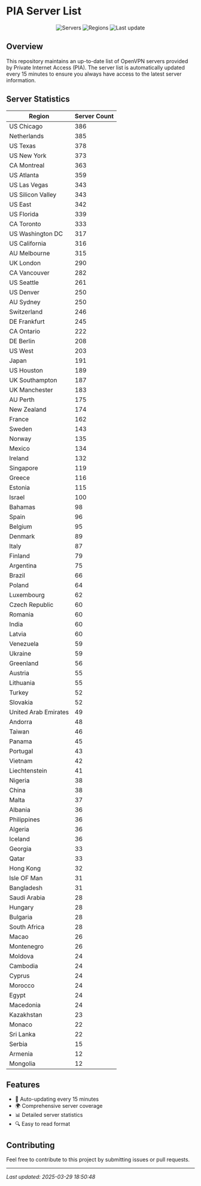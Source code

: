 # PIA Server List

<div align="center">

![Servers](https://img.shields.io/badge/servers-12,188-blue)
![Regions](https://img.shields.io/badge/regions-97-blue)
![Last update](https://img.shields.io/badge/Last_Updated-March_29_2025_13:50_EST-blue)

</div>

## Overview
This repository maintains an up-to-date list of OpenVPN servers provided by Private Internet Access (PIA). The server list is automatically updated every 15 minutes to ensure you always have access to the latest server information.

## Server Statistics
| Region | Server Count |
|--------|--------------|
| US Chicago                     | 386          |
| Netherlands                    | 385          |
| US Texas                       | 378          |
| US New York                    | 373          |
| CA Montreal                    | 363          |
| US Atlanta                     | 359          |
| US Las Vegas                   | 343          |
| US Silicon Valley              | 343          |
| US East                        | 342          |
| US Florida                     | 339          |
| CA Toronto                     | 333          |
| US Washington DC               | 317          |
| US California                  | 316          |
| AU Melbourne                   | 315          |
| UK London                      | 290          |
| CA Vancouver                   | 282          |
| US Seattle                     | 261          |
| US Denver                      | 250          |
| AU Sydney                      | 250          |
| Switzerland                    | 246          |
| DE Frankfurt                   | 245          |
| CA Ontario                     | 222          |
| DE Berlin                      | 208          |
| US West                        | 203          |
| Japan                          | 191          |
| US Houston                     | 189          |
| UK Southampton                 | 187          |
| UK Manchester                  | 183          |
| AU Perth                       | 175          |
| New Zealand                    | 174          |
| France                         | 162          |
| Sweden                         | 143          |
| Norway                         | 135          |
| Mexico                         | 134          |
| Ireland                        | 132          |
| Singapore                      | 119          |
| Greece                         | 116          |
| Estonia                        | 115          |
| Israel                         | 100          |
| Bahamas                        | 98           |
| Spain                          | 96           |
| Belgium                        | 95           |
| Denmark                        | 89           |
| Italy                          | 87           |
| Finland                        | 79           |
| Argentina                      | 75           |
| Brazil                         | 66           |
| Poland                         | 64           |
| Luxembourg                     | 62           |
| Czech Republic                 | 60           |
| Romania                        | 60           |
| India                          | 60           |
| Latvia                         | 60           |
| Venezuela                      | 59           |
| Ukraine                        | 59           |
| Greenland                      | 56           |
| Austria                        | 55           |
| Lithuania                      | 55           |
| Turkey                         | 52           |
| Slovakia                       | 52           |
| United Arab Emirates           | 49           |
| Andorra                        | 48           |
| Taiwan                         | 46           |
| Panama                         | 45           |
| Portugal                       | 43           |
| Vietnam                        | 42           |
| Liechtenstein                  | 41           |
| Nigeria                        | 38           |
| China                          | 38           |
| Malta                          | 37           |
| Albania                        | 36           |
| Philippines                    | 36           |
| Algeria                        | 36           |
| Iceland                        | 36           |
| Georgia                        | 33           |
| Qatar                          | 33           |
| Hong Kong                      | 32           |
| Isle OF Man                    | 31           |
| Bangladesh                     | 31           |
| Saudi Arabia                   | 28           |
| Hungary                        | 28           |
| Bulgaria                       | 28           |
| South Africa                   | 28           |
| Macao                          | 26           |
| Montenegro                     | 26           |
| Moldova                        | 24           |
| Cambodia                       | 24           |
| Cyprus                         | 24           |
| Morocco                        | 24           |
| Egypt                          | 24           |
| Macedonia                      | 24           |
| Kazakhstan                     | 23           |
| Monaco                         | 22           |
| Sri Lanka                      | 22           |
| Serbia                         | 15           |
| Armenia                        | 12           |
| Mongolia                       | 12           |

## Features
- 🔄 Auto-updating every 15 minutes
- 🌍 Comprehensive server coverage
- 📊 Detailed server statistics
- 🔍 Easy to read format

## Contributing
Feel free to contribute to this project by submitting issues or pull requests.

---
*Last updated: 2025-03-29 18:50:48*